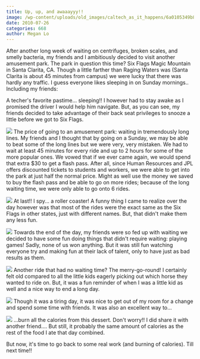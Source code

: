 ```yaml
---
title: Up, up, and awaaayyy!!
image: /wp-content/uploads/old_images/caltech_as_it_happens/6a0105349b8251970b0133f291c57f970b.jpg
date: 2010-07-26
categories: 668
author: Megan Lo
---
```



After another long week of waiting on centrifuges, broken scales, and smelly bacteria, my friends and I ambitiously decided to visit another amusement park. The park in question this time? Six Flags Magic Mountain in Santa Clarita, CA. Though a little farther than Raging Waters was (Santa Clarita is about 45 minutes from campus) we were lucky that there was hardly any traffic. I guess everyone likes sleeping in on Sunday mornings.. Including my friends:

A techer's favorite pastime... sleeping!! I however had to stay awake as I promised the driver I would help him navigate. But, as you can see, my friends decided to take advantage of their back seat privileges to snooze a little before we got to Six Flags.


![](/old_images/6a0105349b8251970b0133f291ca12970b.jpg)
The price of going to an amusement park: waiting in tremendously long lines. My friends and I thought that by going on a Sunday, we may be able to beat some of the long lines but we were very, very mistaken. We had to wait at least 45 minutes for every ride and up to 2 hours for some of the more popular ones. We vowed that if we ever came again, we would spend that extra $30 to get a flash pass. After all, since Human Resources and JPL offers discounted tickets to students and workers, we were able to get into the park at just half the normal price. Might as well use the money we saved to buy the flash pass and be able to go on more rides; because of the long waiting time, we were only able to go onto 6 rides.


![](/old_images/caltech_as_it_happens/6a0105349b8251970b0133f291d9ae970b.jpg)
At last!! I spy... a roller coaster! A funny thing I came to realize over the day however was that most of the rides were the exact same as the Six Flags in other states, just with different names. But, that didn't make them any less fun.


![](/old_images/caltech_as_it_happens/6a0105349b8251970b0133f291eac9970b.jpg)
Towards the end of the day, my friends were so fed up with waiting we decided to have some fun doing things that didn't require waiting: playing games! Sadly, none of us won anything. But it was still fun watching everyone try and making fun at their lack of talent, only to have just as bad results as them.


![](/old_images/caltech_as_it_happens/6a0105349b8251970b013485b61b43970c.jpg)
Another ride that had no waiting time? The merry-go-round! I certainly felt old compared to all the little kids eagerly picking out which horse they wanted to ride on. But, it was a fun reminder of when I was a little kid as well and a nice way to end a long day.


![](/old_images/caltech_as_it_happens/6a0105349b8251970b013485b6dc05970c.jpg)
Though it was a tiring day, it was nice to get out of my room for a change and spend some time with friends. It was also an excellent way to...


![](/old_images/caltech_as_it_happens/6a0105349b8251970b013485b6df3c970c.jpg)
...burn all the calories from this dessert. Don't worry!! I did share it with another friend.... But still, it probably the same amount of calories as the rest of the food I ate that day combined.

But now, it's time to go back to some real work (and burning of calories). Till next time!!

